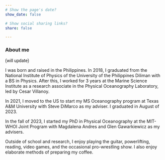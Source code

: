 ```yaml
---
# Show the page's date?
show_date: false

# Show social sharing links?
share: false

---
```


### About me ###
<p style="font-family: roboto">(will update)
 
 I was born and raised in the Philippines. In 2018, I graduated from the National Institute of Physics of the University of the Philippines Diliman with a BS in Physics. After this, I worked for 3 years at the Marine Science Institute as a research associate in the Physical Oceanography Laboratory, led by Cesar Villanoy.
 
 In 2021, I moved to the US to start my MS Oceanography program at Texas A&M University with Steve DiMarco as my adviser. I graduated in August of 2023.
 
 In the fall of 2023, I started my PhD in Physical Oceanography at the MIT-WHOI Joint Program with Magdalena Andres and Glen Gawarkiewicz as my advisers.
 
 Outside of school and research, I enjoy playing the guitar, powerlifting, reading, video games, and the occasional pro-wrestling show. I also enjoy elaborate methods of preparing my coffee.</p>





